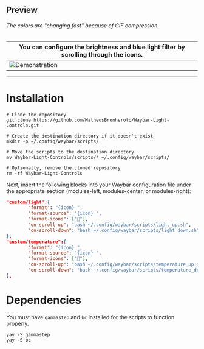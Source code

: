 ## Preview
###### The colors are "changing fast" because of GIF compression.
| You can configure the brightness and blue light filter by scrolling through the icons. |
| -------------------------------------- |
|![Demonstration](https://github.com/user-attachments/assets/dc4c3dcb-0b0d-4743-9633-7d429c9becb2)|
<hr>

# Installation
```shell
# Clone the repository
git clone https://github.com/MatheusBrunheroto/Waybar-Light-Controls.git

# Create the destination directory if it doesn't exist
mkdir -p ~/.config/waybar/scripts/

# Move the scripts to the destination directory
mv Waybar-Light-Controls/scripts/* ~/.config/waybar/scripts/

# Optionally, remove the cloned repository
rm -rf Waybar-Light-Controls
```

Next, insert the following blocks into your Waybar configuration file under the appropriate section (modules-left, modules-center, or modules-right):

```json
"custom/light":{
        "format": "{icon} ",
        "format-source": "{icon} ",
        "format-icons": [""],
        "on-scroll-up": "bash ~/.config/waybar/scripts/light_up.sh",
        "on-scroll-down": "bash ~/.config/waybar/scripts/light_down.sh",
},
"custom/temperature":{
        "format": "{icon} ",
        "format-source": "{icon} ",
        "format-icons": [""],
        "on-scroll-up": "bash ~/.config/waybar/scripts/temperature_up.sh",
        "on-scroll-down": "bash ~/.config/waybar/scripts/temperature_down.sh",
},
```

# Dependencies

You must have `gammastep` and `bc` installed for the scripts to function properly.

```shell
yay -S gammastep
yay -S bc
```
